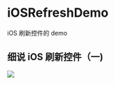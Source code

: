 # iOSRefreshDemo
iOS 刷新控件的 demo

## 细说 iOS 刷新控件（一) 
![](./iOSRefreshDemo/RefreshControl/refreshControl.gif)


